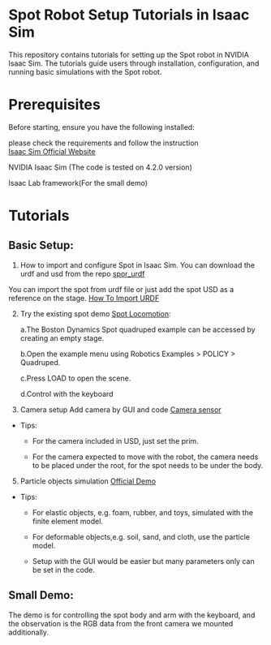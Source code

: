 # Spot Robot Setup Tutorials in Isaac Sim
 
This repository contains tutorials for setting up the Spot robot in NVIDIA Isaac Sim. The tutorials guide users through installation, configuration, and running basic simulations with the Spot robot.

# Prerequisites

Before starting, ensure you have the following installed:

please check the requirements and follow the instruction  
[Isaac Sim Official Website](https://docs.isaacsim.omniverse.nvidia.com/latest/installation)

NVIDIA Isaac Sim (The code is tested on 4.2.0 version)

Isaac Lab framework(For the small demo)

# Tutorials
## Basic Setup:
1. How to import and configure Spot in Isaac Sim.
You can download the urdf and usd from the repo [spor_urdf](https://github.com/carolzyy/urdf_spot)

You can import the spot from urdf file or just add the spot USD as a reference on the stage.
[How To Import URDF](https://docs.isaacsim.omniverse.nvidia.com/latest/robot_setup/import_urdf.html)

2. Try the existing spot demo [Spot Locomotion](https://docs.isaacsim.omniverse.nvidia.com/latest/robot_simulation/ext_isaacsim_robot_policy_example.html):

   a.The Boston Dynamics Spot quadruped example can be accessed by creating an empty stage.
   
   b.Open the example menu using Robotics Examples > POLICY > Quadruped.
   
   c.Press LOAD to open the scene.
   
   d.Control with the keyboard

4. Camera setup
Add camera by GUI and code [Camera sensor](https://docs.isaacsim.omniverse.nvidia.com/4.2.0/features/sensors_simulation/isaac_sim_sensors_camera.html)

* Tips:

  * For the camera included in USD, just set the prim.
   
  * For the camera expected to move with the robot, the camera needs to be placed under the root, for the spot needs to be under the body.
   
5. Particle objects simulation
[Official Demo](https://docs.omniverse.nvidia.com/extensions/latest/ext_physics/physics-particles.html)

* Tips:

    * For elastic objects, e.g. foam, rubber, and toys, simulated with the finite element model.
   
    * For deformable objects,e.g. soil, sand, and cloth, use the particle model.
   
    * Setup with the GUI would be easier but many parameters only can be set in the code.
   

## Small Demo:
The demo is for controlling the spot body and arm with the keyboard, and the observation is the RGB data from the front camera we mounted additionally.

